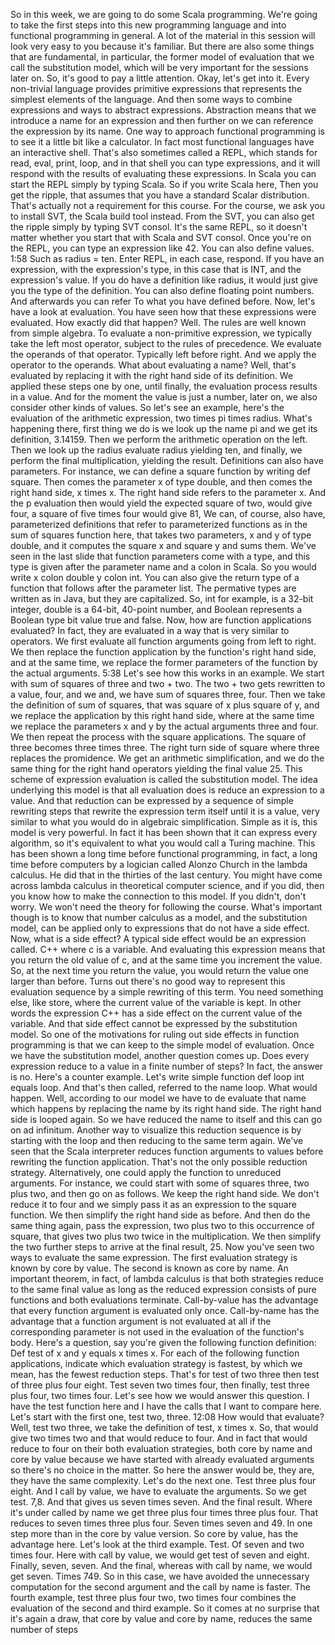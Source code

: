 So in this week, we are going to do some Scala programming. We're going to take the first steps into this new programming language and into functional programming in general. A lot of the material in this session will look very easy to you because it's familiar. But there are also some things that are fundamental, in particular, the former model of evaluation that we call the substitution model, which will be very important for the sessions later on. So, it's good to pay a little attention. Okay, let's get into it. Every non-trivial language provides primitive expressions that represents the simplest elements of the language. And then some ways to combine expressions and ways to abstract expressions. Abstraction means that we introduce a name for an expression and then further on we can reference the expression by its name. One way to approach functional programming is to see it a little bit like a calculator. In fact most functional languages have an interactive shell. That's also sometimes called a REPL, which stands for read, eval, print, loop, and in that shell you can type expressions, and it will respond with the results of evaluating these expressions. In Scala you can start the REPL simply by typing Scala. So if you write Scala here, Then you get the ripple, that assumes that you have a standard Scalar distribution. That's actually not a requirement for this course. For the course, we ask you to install SVT, the Scala build tool instead. From the SVT, you can also get the ripple simply by typing SVT consol. It's the same REPL, so it doesn't matter whether you start that with Scala and SVT consol. Once you're on the REPL, you can type an expression like 42. You can also define values. 
1:58
Such as radius = ten. Enter REPL, in each case, respond. If you have an expression, with the expression's type, in this case that is INT, and the expression's value. If you do have a definition like radius, it would just give you the type of the definition. You can also define floating point numbers. And afterwards you can refer To what you have defined before. Now, let's have a look at evaluation. You have seen how that these expressions were evaluated. How exactly did that happen? Well. The rules are well known from simple algebra. To evaluate a non-primitive expression, we typically take the left most operator, subject to the rules of precedence. We evaluate the operands of that operator. Typically left before right. And we apply the operator to the operands. What about evaluating a name? Well, that's evaluated by replacing it with the right hand side of its definition. We applied these steps one by one, until finally, the evaluation process results in a value. And for the moment the value is just a number, later on, we also consider other kinds of values. So let's see an example, here's the evaluation of the arithmetic expression, two times pi times radius. What's happening there, first thing we do is we look up the name pi and we get its definition, 3.14159. Then we perform the arithmetic operation on the left. Then we look up the radius evaluate radius yielding ten, and finally, we perform the final multiplication, yielding the result. Definitions can also have parameters. For instance, we can define a square function by writing def square. Then comes the parameter x of type double, and then comes the right hand side, x times x. The right hand side refers to the parameter x. And the p evaluation then would yield the expected square of two, would give four, a square of five times four would give 81, We can, of course, also have, parameterized definitions that refer to parameterized functions as in the sum of squares function here, that takes two parameters, x and y of type double, and it computes the square x and square y and sums them. We've seen in the last slide that function parameters come with a type, and this type is given after the parameter name and a colon in Scala. So you would write x colon double y colon int. You can also give the return type of a function that follows after the parameter list. The permative types are written as in Java, but they are capitalized. So, int for example, is a 32-bit integer, double is a 64-bit, 40-point number, and Boolean represents a Boolean type bit value true and false. Now, how are function applications evaluated? In fact, they are evaluated in a way that is very similar to operators. We first evaluate all function arguments going from left to right. We then replace the function application by the function's right hand side, and at the same time, we replace the former parameters of the function by the actual arguments. 
5:38
Let's see how this works in an example. We start with sum of squares of three and two + two. The two + two gets rewritten to a value, four, and we and, we have sum of squares three, four. Then we take the definition of sum of squares, that was square of x plus square of y, and we replace the application by this right hand side, where at the same time we replace the parameters x and y by the actual arguments three and four. We then repeat the process with the square applications. The square of three becomes three times three. The right turn side of square where three replaces the promidence. We get an arithmetic simplification, and we do the same thing for the right hand operators yielding the final value 25. This scheme of expression evaluation is called the substitution model. The idea underlying this model is that all evaluation does is reduce an expression to a value. And that reduction can be expressed by a sequence of simple rewriting steps that rewrite the expression term itself until it is a value, very similar to what you would do in algebraic simplification. Simple as it is, this model is very powerful. In fact it has been shown that it can express every algorithm, so it's equivalent to what you would call a Turing machine. This has been shown a long time before functional programming, in fact, a long time before computers by a logician called Alonzo Church in the lambda calculus. He did that in the thirties of the last century. You might have come across lambda calculus in theoretical computer science, and if you did, then you know how to make the connection to this model. If you didn't, don't worry. We won't need the theory for following the course. What's important though is to know that number calculus as a model, and the substitution model, can be applied only to expressions that do not have a side effect. Now, what is a side effect? A typical side effect would be an expression called. C++ where c is a variable. And evaluating this expression means that you return the old value of c, and at the same time you increment the value. So, at the next time you return the value, you would return the value one larger than before. Turns out there's no good way to represent this evaluation sequence by a simple rewriting of this term. You need something else, like store, where the current value of the variable is kept. In other words the expression C++ has a side effect on the current value of the variable. And that side effect cannot be expressed by the substitution model. So one of the motivations for ruling out side effects in function programming is that we can keep to the simple model of evaluation. Once we have the substitution model, another question comes up. Does every expression reduce to a value in a finite number of steps? In fact, the answer is no. Here's a counter example. Let's write simple function def loop int equals loop. And that's then called, referred to the name loop. What would happen. Well, according to our model we have to de evaluate that name which happens by replacing the name by its right hand side. The right hand side is looped again. So we have reduced the name to itself and this can go on ad infinitum. Another way to visualize this reduction sequence is by starting with the loop and then reducing to the same term again. We've seen that the Scala interpreter reduces function arguments to values before rewriting the function application. That's not the only possible reduction strategy. Alternatively, one could apply the function to unreduced arguments. For instance, we could start with some of squares three, two plus two, and then go on as follows. We keep the right hand side. We don't reduce it to four and we simply pass it as an expression to the square function. We then simplify the right hand side as before. And then do the same thing again, pass the expression, two plus two to this occurrence of square, that gives two plus two twice in the multiplication. We then simplify the two further steps to arrive at the final result, 25. Now you've seen two ways to evaluate the same expression. The first evaluation strategy is known by core by value. The second is known as core by name. An important theorem, in fact, of lambda calculus is that both strategies reduce to the same final value as long as the reduced expression consists of pure functions and both evaluations terminate. Call-by-value has the advantage that every function argument is evaluated only once. Call-by-name has the advantage that a function argument is not evaluated at all if the corresponding parameter is not used in the evaluation of the function's body. Here's a question, say you're given the following function definition: Def test of x and y equals x times x. For each of the following function applications, indicate which evaluation strategy is fastest, by which we mean, has the fewest reduction steps. That's for test of two three then test of three plus four eight. Test seven two times four, then finally, test three plus four, two times four. Let's see how we would answer this question. I have the test function here and I have the calls that I want to compare here. Let's start with the first one, test two, three. 
12:08
How would that evaluate? Well, test two three, we take the definition of test, x times x. So, that would give two times two and that would reduce to four. And in fact that would reduce to four on their both evaluation strategies, both core by name and core by value because we have started with already evaluated arguments so there's no choice in the matter. So here the answer would be, they are, they have the same complexity. Let's do the next one. Test three plus four eight. And I call by value, we have to evaluate the arguments. So we get test. 7,8. And that gives us seven times seven. And the final result. Where it's under called by name we get three plus four times three plus four. That reduces to seven times three plus four. Seven times seven and 49. In one step more than in the core by value version. So core by value, has the advantage here. Let's look at the third example. Test. Of seven and two times four. Here with call by value, we would get test of seven and eight. Finally, seven, seven. And the final, whereas with call by name, we would get seven. Times 749. So in this case, we have avoided the unnecessary computation for the second argument and the call by name is faster. The fourth example, test three plus four two, two times four combines the evaluation of the second and third example. So it comes at no surprise that it's again a draw, that core by value and core by name, reduces the same number of steps